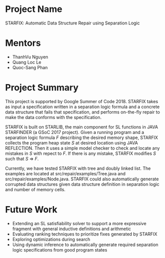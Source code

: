 # Project Name #
STARFIX: Automatic Data Structure Repair using Separation Logic

# Mentors #
- ThanhVu Nguyen
- Quang Loc Le
- Quoc-Sang Phan

# Project Summary #
This project is supported by Google Summer of Code 2018. STARFIX takes as input a specification written in a separation logic formula and a concrete data structure that fails that specification, and performs on-the-fly repair to make the data conforms with the specification.

STARFIX is built on STARLIB, the main component for SL functions in JAVA STARFINDER (a GSoC 2017 project). Given a running program and a separation logic formula *F* describing the desired memory shape, STARFIX collects the program heap state *S* at desired location using JAVA REFLECTION. Then it uses a simple model checker to check and locate any mistakes in *S* with repect to *F*. If there is any mistake, STARFIX modifies *S* such that *S* => *F*.   

Currently, we have tested STARFIX with tree and doubly linked list. The examples are located at src/repair/examples/Tree.java and src/repair/examples/Node.java. STARFIX could also automatically generate corrupted data structures given data structure definition in separation logic and number of memory cells.

# Future Work #
- Extending an SL satisfiability solver to support a more expressive fragment with general inductive definitions and arithmetic
- Evaluating ranking techniques to prioritize fixes generated by STARFIX
- Exploring optimizations during search
- Using dynamic inference to automatically generate required separation logic specifications from good program states
